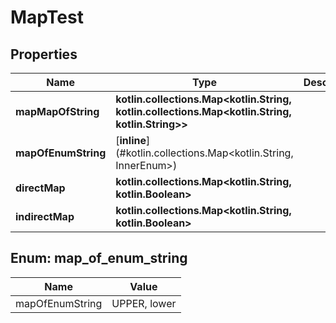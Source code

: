 
# MapTest

## Properties
Name | Type | Description | Notes
------------ | ------------- | ------------- | -------------
**mapMapOfString** | **kotlin.collections.Map&lt;kotlin.String, kotlin.collections.Map&lt;kotlin.String, kotlin.String&gt;&gt;** |  |  [optional]
**mapOfEnumString** | [**inline**](#kotlin.collections.Map&lt;kotlin.String, InnerEnum&gt;) |  |  [optional]
**directMap** | **kotlin.collections.Map&lt;kotlin.String, kotlin.Boolean&gt;** |  |  [optional]
**indirectMap** | **kotlin.collections.Map&lt;kotlin.String, kotlin.Boolean&gt;** |  |  [optional]


<a name="kotlin.collections.Map<kotlin.String, InnerEnum>"></a>
## Enum: map_of_enum_string
Name | Value
---- | -----
mapOfEnumString | UPPER, lower



